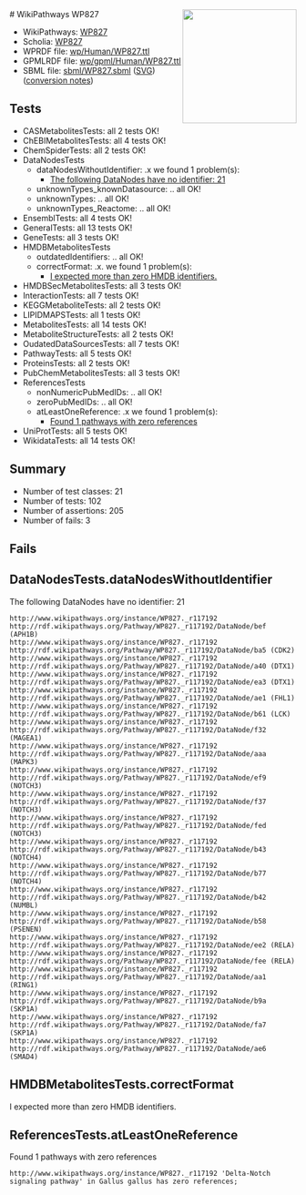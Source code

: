 <img style="float: right; width: 200px" src="../logo.png" />
# WikiPathways WP827

* WikiPathways: [WP827](https://identifiers.org/wikipathways:WP827)
* Scholia: [WP827](https://scholia.toolforge.org/wikipathways/WP827)
* WPRDF file: [wp/Human/WP827.ttl](../wp/Human/WP827.ttl)
* GPMLRDF file: [wp/gpml/Human/WP827.ttl](../wp/gpml/Human/WP827.ttl)
* SBML file: [sbml/WP827.sbml](../sbml/WP827.sbml) ([SVG](../sbml/WP827.svg)) ([conversion notes](../sbml/WP827.txt))

## Tests
* CASMetabolitesTests: all 2 tests OK!
* ChEBIMetabolitesTests: all 4 tests OK!
* ChemSpiderTests: all 2 tests OK!
* DataNodesTests
    * dataNodesWithoutIdentifier: .x we found 1 problem(s):
        * [The following DataNodes have no identifier: 21](#8792c4b0)
    * unknownTypes_knownDatasource: .. all OK!
    * unknownTypes: .. all OK!
    * unknownTypes_Reactome: .. all OK!
* EnsemblTests: all 4 tests OK!
* GeneralTests: all 13 tests OK!
* GeneTests: all 3 tests OK!
* HMDBMetabolitesTests
    * outdatedIdentifiers: .. all OK!
    * correctFormat: .x. we found 1 problem(s):
        * [I expected more than zero HMDB identifiers.](#ad154c1e)
* HMDBSecMetabolitesTests: all 3 tests OK!
* InteractionTests: all 7 tests OK!
* KEGGMetaboliteTests: all 2 tests OK!
* LIPIDMAPSTests: all 1 tests OK!
* MetabolitesTests: all 14 tests OK!
* MetaboliteStructureTests: all 2 tests OK!
* OudatedDataSourcesTests: all 7 tests OK!
* PathwayTests: all 5 tests OK!
* ProteinsTests: all 2 tests OK!
* PubChemMetabolitesTests: all 3 tests OK!
* ReferencesTests
    * nonNumericPubMedIDs: .. all OK!
    * zeroPubMedIDs: .. all OK!
    * atLeastOneReference: .x we found 1 problem(s):
        * [Found 1 pathways with zero references](#35eb778e)
* UniProtTests: all 5 tests OK!
* WikidataTests: all 14 tests OK!


## Summary

* Number of test classes: 21
* Number of tests: 102
* Number of assertions: 205
* Number of fails: 3

## Fails

<a name="8792c4b0" />

## DataNodesTests.dataNodesWithoutIdentifier

The following DataNodes have no identifier: 21
```
http://www.wikipathways.org/instance/WP827._r117192 http://rdf.wikipathways.org/Pathway/WP827._r117192/DataNode/bef (APH1B)
http://www.wikipathways.org/instance/WP827._r117192 http://rdf.wikipathways.org/Pathway/WP827._r117192/DataNode/ba5 (CDK2)
http://www.wikipathways.org/instance/WP827._r117192 http://rdf.wikipathways.org/Pathway/WP827._r117192/DataNode/a40 (DTX1)
http://www.wikipathways.org/instance/WP827._r117192 http://rdf.wikipathways.org/Pathway/WP827._r117192/DataNode/ea3 (DTX1)
http://www.wikipathways.org/instance/WP827._r117192 http://rdf.wikipathways.org/Pathway/WP827._r117192/DataNode/ae1 (FHL1)
http://www.wikipathways.org/instance/WP827._r117192 http://rdf.wikipathways.org/Pathway/WP827._r117192/DataNode/b61 (LCK)
http://www.wikipathways.org/instance/WP827._r117192 http://rdf.wikipathways.org/Pathway/WP827._r117192/DataNode/f32 (MAGEA1)
http://www.wikipathways.org/instance/WP827._r117192 http://rdf.wikipathways.org/Pathway/WP827._r117192/DataNode/aaa (MAPK3)
http://www.wikipathways.org/instance/WP827._r117192 http://rdf.wikipathways.org/Pathway/WP827._r117192/DataNode/ef9 (NOTCH3)
http://www.wikipathways.org/instance/WP827._r117192 http://rdf.wikipathways.org/Pathway/WP827._r117192/DataNode/f37 (NOTCH3)
http://www.wikipathways.org/instance/WP827._r117192 http://rdf.wikipathways.org/Pathway/WP827._r117192/DataNode/fed (NOTCH3)
http://www.wikipathways.org/instance/WP827._r117192 http://rdf.wikipathways.org/Pathway/WP827._r117192/DataNode/b43 (NOTCH4)
http://www.wikipathways.org/instance/WP827._r117192 http://rdf.wikipathways.org/Pathway/WP827._r117192/DataNode/b77 (NOTCH4)
http://www.wikipathways.org/instance/WP827._r117192 http://rdf.wikipathways.org/Pathway/WP827._r117192/DataNode/b42 (NUMBL)
http://www.wikipathways.org/instance/WP827._r117192 http://rdf.wikipathways.org/Pathway/WP827._r117192/DataNode/b58 (PSENEN)
http://www.wikipathways.org/instance/WP827._r117192 http://rdf.wikipathways.org/Pathway/WP827._r117192/DataNode/ee2 (RELA)
http://www.wikipathways.org/instance/WP827._r117192 http://rdf.wikipathways.org/Pathway/WP827._r117192/DataNode/fee (RELA)
http://www.wikipathways.org/instance/WP827._r117192 http://rdf.wikipathways.org/Pathway/WP827._r117192/DataNode/aa1 (RING1)
http://www.wikipathways.org/instance/WP827._r117192 http://rdf.wikipathways.org/Pathway/WP827._r117192/DataNode/b9a (SKP1A)
http://www.wikipathways.org/instance/WP827._r117192 http://rdf.wikipathways.org/Pathway/WP827._r117192/DataNode/fa7 (SKP1A)
http://www.wikipathways.org/instance/WP827._r117192 http://rdf.wikipathways.org/Pathway/WP827._r117192/DataNode/ae6 (SMAD4)
```

<a name="ad154c1e" />

## HMDBMetabolitesTests.correctFormat

I expected more than zero HMDB identifiers.
<a name="35eb778e" />

## ReferencesTests.atLeastOneReference

Found 1 pathways with zero references
```
http://www.wikipathways.org/instance/WP827._r117192 'Delta-Notch signaling pathway' in Gallus gallus has zero references; 
```

